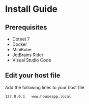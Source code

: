 # Install Guide
## Prerequisites
* Dotnet 7
* Docker
* MiniKube
* JetBrains Rider
* Visual Studio Code

## Edit your host file
Add the following lines to your host file
```bash
127.0.0.1   www.houseapp.local
```